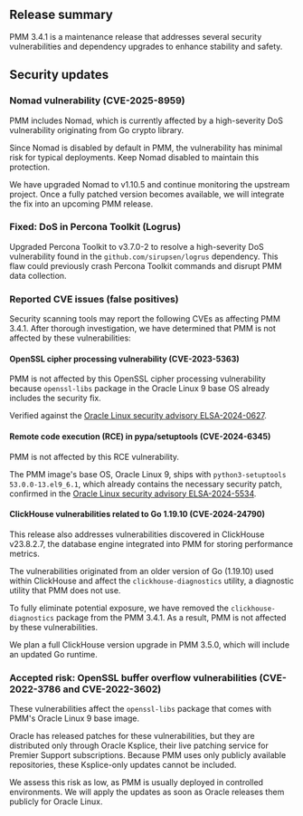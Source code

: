 ## Release summary

PMM 3.4.1 is a maintenance release that addresses several security vulnerabilities and dependency upgrades to enhance stability and safety.

## Security updates

### Nomad vulnerability (CVE-2025-8959)

PMM includes Nomad, which is currently affected by a high-severity DoS vulnerability originating from Go crypto library.

Since Nomad is disabled by default in PMM, the vulnerability has minimal risk for typical deployments. Keep Nomad disabled to maintain this protection.

We have upgraded Nomad to v1.10.5 and continue monitoring the upstream project. Once a fully patched version becomes available, we will integrate the fix into an upcoming PMM release.

### Fixed: DoS in Percona Toolkit (Logrus)

Upgraded Percona Toolkit to v3.7.0-2 to resolve a high-severity DoS vulnerability found in the `github.com/sirupsen/logrus` dependency. This flaw could previously crash Percona Toolkit commands and disrupt PMM data collection.

### Reported CVE issues (false positives)

Security scanning tools may report the following CVEs as affecting PMM 3.4.1. After thorough investigation, we have determined that PMM is not affected by these vulnerabilities:

#### OpenSSL cipher processing vulnerability (CVE-2023-5363)

PMM is not affected by this OpenSSL cipher processing vulnerability because `openssl-libs` package in the Oracle Linux 9 base OS already includes the security fix.

Verified against the [Oracle Linux security advisory ELSA-2024-0627](https://linux.oracle.com/errata/ELSA-2024-0627.html).

#### Remote code execution (RCE) in pypa/setuptools (CVE-2024-6345)

PMM is not affected by this RCE vulnerability.

The PMM image's base OS, Oracle Linux 9, ships with `python3-setuptools 53.0.0-13.el9_6.1`, which already contains the necessary security patch, confirmed in the [Oracle Linux security advisory ELSA-2024-5534](https://linux.oracle.com/errata/ELSA-2024-5534.html).

#### ClickHouse vulnerabilities related to Go 1.19.10 (CVE-2024-24790)

This release also addresses vulnerabilities discovered in ClickHouse v23.8.2.7, the database engine integrated into PMM for storing performance metrics.

The vulnerabilities originated from an older version of Go (1.19.10) used within ClickHouse and affect the `clickhouse-diagnostics` utility, a diagnostic utility that PMM does not use.

To fully eliminate potential exposure, we have removed the `clickhouse-diagnostics` package from the PMM 3.4.1. As a result, PMM is not affected by these vulnerabilities.

We plan a full ClickHouse version upgrade in PMM 3.5.0, which will include an updated Go runtime.

### Accepted risk: OpenSSL buffer overflow vulnerabilities (CVE-2022-3786 and CVE-2022-3602)

These vulnerabilities affect the `openssl-libs` package that comes with PMM's Oracle Linux 9 base image.

Oracle has released patches for these vulnerabilities, but they are distributed only through Oracle Ksplice, their live patching service for Premier Support subscriptions. Because PMM uses only publicly available repositories, these Ksplice-only updates cannot be included.

We assess this risk as low, as PMM is usually deployed in controlled environments. We will apply the updates as soon as Oracle releases them publicly for Oracle Linux.
